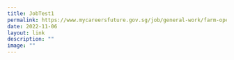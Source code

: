 ```yaml
---
title: JobTest1
permalink: https://www.mycareersfuture.gov.sg/job/general-work/farm-operations-executive-urbanculture-b80457e01e6d8e4220ca8a9f1f7adecc/
date: 2022-11-06
layout: link
description: ""
image: ""
---
```



